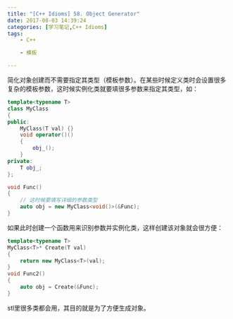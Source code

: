 ```yaml
---
title: "[C++ Idioms] 58. Object Generator"
date: 2017-08-03 14:39:24
categories: [学习笔记,C++ Idioms]
tags:
    - C++

    - 模板

---
```

简化对象创建而不需要指定其类型（模板参数）。<!--more-->在某些时候定义类时会设置很多复杂的模板参数，这时候实例化类就要填很多参数来指定其类型，如：
```cpp
template<typename T>
class MyClass
{
public:
	MyClass(T val) {}
	void operator()()
	{
		obj_();
	}
private:
	T obj_;
};

void Func()
{
	// 这时候要填写详细的参数类型
	auto obj = new MyClass<void()>(&Func);
}
```

如果此时创建一个函数用来识别参数并实例化类，这样创建该对象就会很方便：
```cpp
template<typename T>
MyClass<T>* Create(T val)
{
	return new MyClass<T>(val);
}
void Func2()
{
	auto obj = Create(&Func);
}
```

stl里很多类都会用，其目的就是为了方便生成对象。

